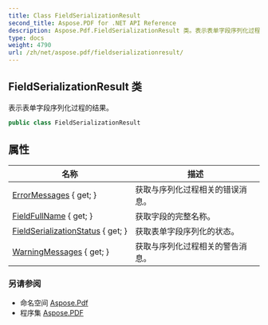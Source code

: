```yaml
---
title: Class FieldSerializationResult
second_title: Aspose.PDF for .NET API Reference
description: Aspose.Pdf.FieldSerializationResult 类。表示表单字段序列化过程的结果
type: docs
weight: 4790
url: /zh/net/aspose.pdf/fieldserializationresult/
---
```

## FieldSerializationResult 类

表示表单字段序列化过程的结果。

```csharp
public class FieldSerializationResult
```

## 属性

| 名称 | 描述 |
| --- | --- |
| [ErrorMessages](../../aspose.pdf/fieldserializationresult/errormessages/) { get; } | 获取与序列化过程相关的错误消息。 |
| [FieldFullName](../../aspose.pdf/fieldserializationresult/fieldfullname/) { get; } | 获取字段的完整名称。 |
| [FieldSerializationStatus](../../aspose.pdf/fieldserializationresult/fieldserializationstatus/) { get; } | 获取表单字段序列化的状态。 |
| [WarningMessages](../../aspose.pdf/fieldserializationresult/warningmessages/) { get; } | 获取与序列化过程相关的警告消息。 |

### 另请参阅

* 命名空间 [Aspose.Pdf](../../aspose.pdf/)
* 程序集 [Aspose.PDF](../../)